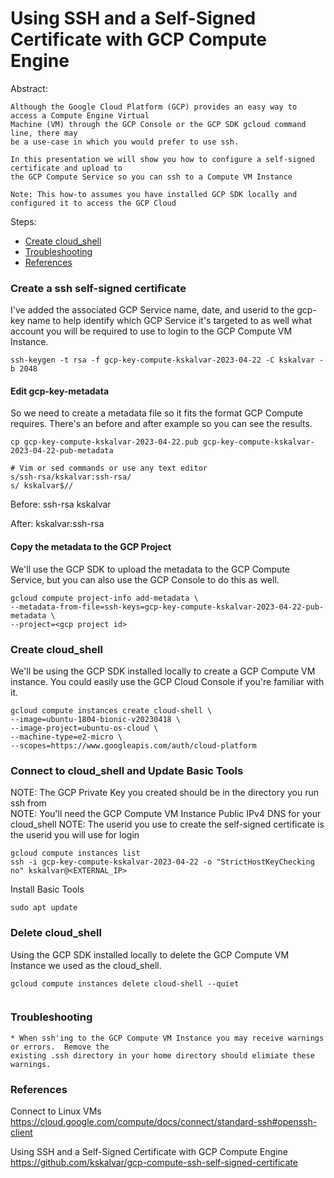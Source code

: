 Using SSH and a Self-Signed Certificate with GCP Compute Engine  
=======================================================
Abstract:
```
Although the Google Cloud Platform (GCP) provides an easy way to access a Compute Engine Virtual
Machine (VM) through the GCP Console or the GCP SDK gcloud command line, there may
be a use-case in which you would prefer to use ssh.

In this presentation we will show you how to configure a self-signed certificate and upload to
the GCP Compute Service so you can ssh to a Compute VM Instance

```
```
Note: This how-to assumes you have installed GCP SDK locally and configured it to access the GCP Cloud

```
Steps:  
* [Create cloud_shell](#Create-cloud_shell)
* [Troubleshooting](#Troubleshooting)
* [References](#References)


### Create a ssh self-signed certificate

I've added the associated GCP Service name, date, and userid to the gcp-key name to help identify
which GCP Service it's targeted to as well what account you will be required to use to login to the
GCP Compute VM Instance.

```
ssh-keygen -t rsa -f gcp-key-compute-kskalvar-2023-04-22 -C kskalvar -b 2048

```

#### Edit gcp-key-metadata

So we need to create a metadata file so it fits the format GCP Compute requires.  There's an
before and after example so you can see the results.

```
cp gcp-key-compute-kskalvar-2023-04-22.pub gcp-key-compute-kskalvar-2023-04-22-pub-metadata

# Vim or sed commands or use any text editor
s/ssh-rsa/kskalvar:ssh-rsa/
s/ kskalvar$//

```
Before:
ssh-rsa <key> kskalvar

After:
kskalvar:ssh-rsa <key>

#### Copy the metadata to the GCP Project 

We'll use the GCP SDK to upload the metadata to the GCP Compute Service, but you can also use
the GCP Console to do this as well.

```
gcloud compute project-info add-metadata \
--metadata-from-file=ssh-keys=gcp-key-compute-kskalvar-2023-04-22-pub-metadata \
--project=<gcp project id>

```
### Create cloud_shell

We'll be using the GCP SDK installed locally to create a GCP Compute VM instance.  You could
easily use the GCP Cloud Console if you're familiar with it.

```
gcloud compute instances create cloud-shell \
--image=ubuntu-1804-bionic-v20230418 \
--image-project=ubuntu-os-cloud \
--machine-type=e2-micro \
--scopes=https://www.googleapis.com/auth/cloud-platform

```
### Connect to cloud_shell and Update Basic Tools

NOTE: The GCP Private Key you created should be in the directory you run ssh from  
NOTE: You'll need the GCP Compute VM Instance Public IPv4 DNS for your cloud_shell
NOTE: The userid you use to create the self-signed certificate is the userid you will use for login

```
gcloud compute instances list
ssh -i gcp-key-compute-kskalvar-2023-04-22 -o "StrictHostKeyChecking no" kskalvar@<EXTERNAL_IP>

```
Install Basic Tools
```
sudo apt update

```
### Delete cloud_shell

Using the GCP SDK installed locally to delete the GCP Compute VM Instance we used as the cloud_shell.
```
gcloud compute instances delete cloud-shell --quiet
 
```
### Troubleshooting

```
* When ssh'ing to the GCP Compute VM Instance you may receive warnings or errors.  Remove the
existing .ssh directory in your home directory should elimiate these warnings.

```

### References

Connect to Linux VMs  
https://cloud.google.com/compute/docs/connect/standard-ssh#openssh-client

Using SSH and a Self-Signed Certificate with GCP Compute Engine  
https://github.com/kskalvar/gcp-compute-ssh-self-signed-certificate



